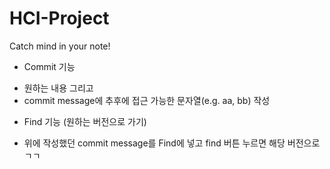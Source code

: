 # HCI-Project
Catch mind in your note!

* Commit 기능
 - 원하는 내용 그리고
 - commit message에 추후에 접근 가능한 문자열(e.g. aa, bb) 작성

* Find 기능 (원하는 버전으로 가기)
 - 위에 작성했던 commit message를 Find에 넣고 find 버튼 누르면 해당 버전으로 ㄱㄱ
